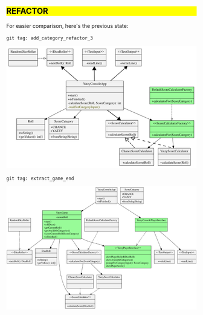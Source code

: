 <h2 style="color: black; background: yellow">REFACTOR</h2>

For easier comparison, here's the previous state:

`git tag: add_category_refactor_3`

![](../svg/add_category_refactor_3.svg)

`git tag: extract_game_end`

![](../svg/extract_game_end.svg)
